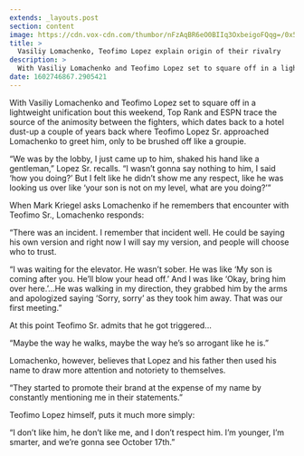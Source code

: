 ```yaml
--- 
extends: _layouts.post 
section: content 
image: https://cdn.vox-cdn.com/thumbor/nFzAqBR6eO0BIIq3OxbeigoFQqg=/0x505:3184x2172/fit-in/1200x630/cdn.vox-cdn.com/uploads/chorus_asset/file/21828909/1171406294.jpg.jpg 
title: > 
  Vasiliy Lomachenko, Teofimo Lopez explain origin of their rivalry 
description: > 
  With Vasiliy Lomachenko and Teofimo Lopez set to square off in a lightweight unification bout this weekend, Top Rank and ESPN trace the source of the animosity between the fighters, which dates back to a hotel dust-up a couple of years back where Teofimo Lopez Sr. approached Lomachenko to greet him, only to be brushed off like a groupie.“We was by the lobby, I just came up to him, shaked his hand like a gentleman,” Lopez Sr. recalls.He could be saying his own version and right now I will say my version, and people will choose who to trust.He’ll blow your head off.’ And I was like ‘Okay, bring him over here.’...He was walking in my direction, they grabbed him by the arms and apologized saying ‘Sorry, sorry’ as they took him away.“They started to promote their brand at the expense of my name by constantly mentioning me in their statements.”Teofimo Lopez himself, puts it much more simply:“I don’t like him, he don’t like me, and I don’t respect him. 
date: 1602746867.2905421 
--- 
```

With Vasiliy Lomachenko and Teofimo Lopez set to square off in a lightweight unification bout this weekend, Top Rank and ESPN trace the source of the animosity between the fighters, which dates back to a hotel dust-up a couple of years back where Teofimo Lopez Sr. approached Lomachenko to greet him, only to be brushed off like a groupie.

“We was by the lobby, I just came up to him, shaked his hand like a gentleman,” Lopez Sr. recalls. “I wasn’t gonna say nothing to him, I said ‘how you doing?’ But I felt like he didn’t show me any respect, like he was looking us over like ‘your son is not on my level, what are you doing?’”

When Mark Kriegel asks Lomachenko if he remembers that encounter with Teofimo Sr., Lomachenko responds:

“There was an incident. I remember that incident well. He could be saying his own version and right now I will say my version, and people will choose who to trust.

“I was waiting for the elevator. He wasn’t sober. He was like ‘My son is coming after you. He’ll blow your head off.’ And I was like ‘Okay, bring him over here.’...He was walking in my direction, they grabbed him by the arms and apologized saying ‘Sorry, sorry’ as they took him away. That was our first meeting.”

At this point Teofimo Sr. admits that he got triggered...

“Maybe the way he walks, maybe the way he’s so arrogant like he is.”

Lomachenko, however, believes that Lopez and his father then used his name to draw more attention and notoriety to themselves.

“They started to promote their brand at the expense of my name by constantly mentioning me in their statements.”

Teofimo Lopez himself, puts it much more simply:

“I don’t like him, he don’t like me, and I don’t respect him. I’m younger, I’m smarter, and we’re gonna see October 17th.”